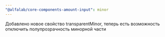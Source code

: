 ```yaml
---
"@alfalab/core-components-amount-input": minor
---
```


Добавлено новое свойство transparentMinor, теперь есть возможность отключить полупрозрачность минорной части
